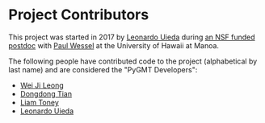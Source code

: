 # Project Contributors

This project was started in 2017 by [Leonardo Uieda](http://www.leouieda.com)
during [an NSF funded postdoc](http://www.leouieda.com/blog/hawaii-gmt-postdoc.html)
with [Paul Wessel](http://www.soest.hawaii.edu/wessel) at the University of Hawaii at
Manoa.

The following people have contributed code to the project (alphabetical by last name)
and are considered the "PyGMT Developers":

* [Wei Ji Leong](https://github.com/weiji14)
* [Dongdong Tian](https://seisman.info/)
* [Liam Toney](https://liam.earth/)
* [Leonardo Uieda](http://www.leouieda.com/)
